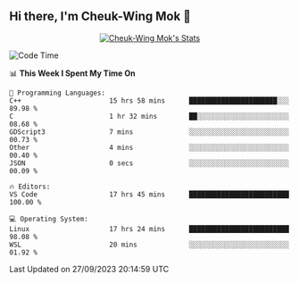 ## Hi there, I'm Cheuk-Wing Mok 👋

<!--
**mozro0327/mozro0327** is a ✨ _special_ ✨ repository because its `README.md` (this file) appears on your GitHub profile.

Here are some ideas to get you started:

- 🔭 I’m currently working on ...
- 🌱 I’m currently learning ...
- 👯 I’m looking to collaborate on ...
- 🤔 I’m looking for help with ...
- 💬 Ask me about ...
- 📫 How to reach me: ...
- 😄 Pronouns: ...
- ⚡ Fun fact: ...
-->

<p align="center">
  <a href="https://github.com/mozro0327" class="rich-diff-level-one">
    <img src="https://github-readme-stats.vercel.app/api?username=mozro0327&title_color=333&text_color=777" alt="Cheuk-Wing Mok's Stats" >
    <!-- &hide=issues
    <img src="https://github-readme-stats.vercel.app/api?username=mozro0327&hide=issues&title_color=333&text_color=777" alt="Cheuk-Wing Mok's Stats" >
    -->
  </a>
</p>

<!--START_SECTION:waka-->
![Code Time](http://img.shields.io/badge/Code%20Time-2%2C013%20hrs%209%20mins-blue)

📊 **This Week I Spent My Time On** 

```text
💬 Programming Languages: 
C++                      15 hrs 58 mins      ██████████████████████░░░   89.98 % 
C                        1 hr 32 mins        ██░░░░░░░░░░░░░░░░░░░░░░░   08.68 % 
GDScript3                7 mins              ░░░░░░░░░░░░░░░░░░░░░░░░░   00.73 % 
Other                    4 mins              ░░░░░░░░░░░░░░░░░░░░░░░░░   00.40 % 
JSON                     0 secs              ░░░░░░░░░░░░░░░░░░░░░░░░░   00.09 % 

🔥 Editors: 
VS Code                  17 hrs 45 mins      █████████████████████████   100.00 % 

💻 Operating System: 
Linux                    17 hrs 24 mins      █████████████████████████   98.08 % 
WSL                      20 mins             ░░░░░░░░░░░░░░░░░░░░░░░░░   01.92 % 
```


 Last Updated on 27/09/2023 20:14:59 UTC
<!--END_SECTION:waka-->
